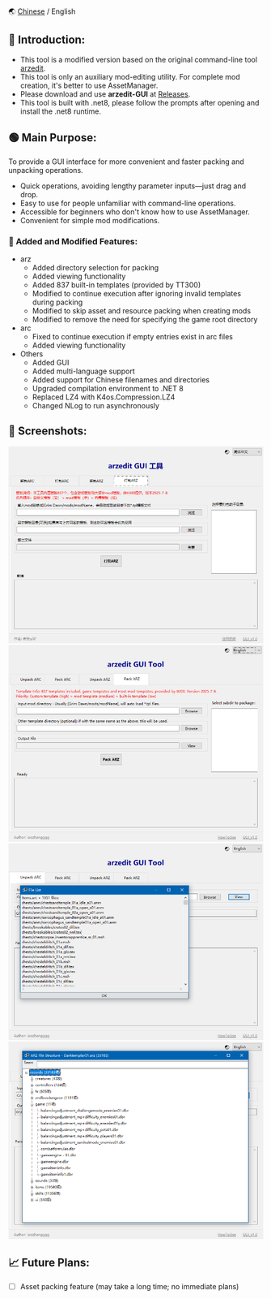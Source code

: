 🌏 [Chinese](./ReadMe.md) / English

## 📖 Introduction:
- This tool is a modified version based on the original command-line tool [arzedit](https://github.com/rossknudsen/arzedit).
- This tool is only an auxiliary mod-editing utility. For complete mod creation, it's better to use AssetManager.
- Please download and use **arzedit-GUI** at [Releases](../releases).
- This tool is built with .net8, please follow the prompts after opening and install the .net8 runtime.

## 🟢 Main Purpose:
To provide a GUI interface for more convenient and faster packing and unpacking operations.
- Quick operations, avoiding lengthy parameter inputs—just drag and drop.
- Easy to use for people unfamiliar with command-line operations.
- Accessible for beginners who don't know how to use AssetManager.
- Convenient for simple mod modifications.


### 📑 Added and Modified Features:
- arz
  - Added directory selection for packing
  - Added viewing functionality
  - Added 837 built-in templates (provided by TT300)
  - Modified to continue execution after ignoring invalid templates during packing
  - Modified to skip asset and resource packing when creating mods
  - Modified to remove the need for specifying the game root directory
- arc
  - Fixed to continue execution if empty entries exist in arc files
  - Added viewing functionality
- Others
  - Added GUI
  - Added multi-language support
  - Added support for Chinese filenames and directories
  - Upgraded compilation environment to .NET 8
  - Replaced LZ4 with K4os.Compression.LZ4
  - Changed NLog to run asynchronously

## 🐸 Screenshots:
![Pack ARZ](./screenshot/Pasted%20image%2020250910093734.png)  
![PackARZ](./screenshot/Pasted%20image%2020250910093749.png)  
![View arc](./screenshot/Pasted%20image%2020250910094342.png)  
![View arz](./screenshot/Pasted%20image%2020250910094135.png)

## 📈 Future Plans:
- [ ] Asset packing feature (may take a long time; no immediate plans)